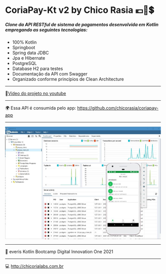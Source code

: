 # CoriaPay-Kt v2 by Chico Rasia :euro::money_with_wings::heavy_dollar_sign:

##### Clone da API RESTful de sistema de pagamentos desenvolvida em Kotlin empregando as seguintes tecnologias:

- 100% Kotlin
- Springboot
- Spring data JDBC  
- Jpa e Hibernate
- PostgreSQL
- Database H2 para testes
- Documentação da API com Swagger  
- Organizado conforme princípios de Clean Architecture

***
:vhs:[Vídeo do projeto no youtube](https://youtu.be/PEC3uptb9EA)

***

:earth_africa: Essa API é consumida pelo app: https://github.com/chicorasia/coriapay-app

***

![pgAdmin screenshot with overlaid app](Screenshot_01.jpg)

****

:green_heart: everis Kotlin Bootcamp Digital Innovation One 2021

**** 

:computer: http://chicorialabs.com.br
